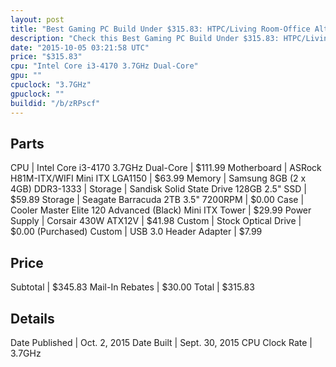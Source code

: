 ```yaml
---
layout: post
title: "Best Gaming PC Build Under $315.83: HTPC/Living Room-Office Alternative"
description: "Check this Best Gaming PC Build Under $315.83: HTPC/Living Room-Office Alternative. CPU: Intel Core i3-4170 3.7GHz Dual-Core, Motherboard: ASRock H81M-ITX/WIFI Mini ITX LG"
date: "2015-10-05 03:21:58 UTC"
price: "$315.83"
cpu: "Intel Core i3-4170 3.7GHz Dual-Core"
gpu: ""
cpuclock: "3.7GHz"
gpuclock: ""
buildid: "/b/zRPscf"
---
```


## Parts

CPU | Intel Core i3-4170 3.7GHz Dual-Core | $111.99
Motherboard | ASRock H81M-ITX/WIFI Mini ITX LGA1150 | $63.99
Memory | Samsung 8GB (2 x 4GB) DDR3-1333 | 
Storage | Sandisk Solid State Drive 128GB 2.5" SSD | $59.89
Storage | Seagate Barracuda 2TB 3.5" 7200RPM | $0.00
Case | Cooler Master Elite 120 Advanced (Black) Mini ITX Tower | $29.99
Power Supply | Corsair 430W ATX12V | $41.98
Custom | Stock Optical Drive | $0.00 (Purchased)
Custom | USB 3.0 Header Adapter | $7.99

## Price

Subtotal | $345.83
Mail-In Rebates | $30.00
Total | $315.83

## Details

Date Published | Oct. 2, 2015
Date Built | Sept. 30, 2015
CPU Clock Rate | 3.7GHz